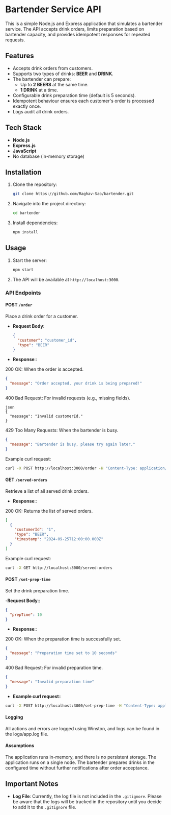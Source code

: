 # Bartender Service API

This is a simple Node.js and Express application that simulates a bartender service. The API accepts drink orders, limits preparation based on bartender capacity, and provides idempotent responses for repeated requests.

## Features

- Accepts drink orders from customers.
- Supports two types of drinks: **BEER** and **DRINK**.
- The bartender can prepare:
  - Up to **2 BEERS** at the same time.
  - **1 DRINK** at a time.
- Configurable drink preparation time (default is 5 seconds).
- Idempotent behaviour ensures each customer's order is processed exactly once.
- Logs audit all drink orders.

## Tech Stack

- **Node.js**
- **Express.js**
- **JavaScript**
- No database (in-memory storage)

## Installation

1. Clone the repository:

    ```bash
    git clone https://github.com/Raghav-Sao/bartender.git
    ```

2. Navigate into the project directory:

    ```bash
    cd bartender
    ```

3. Install dependencies:

    ```bash
    npm install
    ```

## Usage

1. Start the server:

    ```bash
    npm start
    ```

2. The API will be available at `http://localhost:3000`.

### API Endpoints

#### POST `/order`
Place a drink order for a customer.

- **Request Body**:
  ```json
  {
    "customer": "customer_id",
    "type": "BEER"
  }
  ```
- **Response**::

200 OK: When the order is accepted.

```json
{
  "message": "Order accepted, your drink is being prepared!"
}
```

400 Bad Request: For invalid requests (e.g., missing fields).

```
json
{
  "message": "Invalid customerId."
}
```

429 Too Many Requests: When the bartender is busy.

```json
{
  "message": "Bartender is busy, please try again later."
}
```

Example curl request:

```bash
curl -X POST http://localhost:3000/order -H "Content-Type: application/json" -d '{"customerId": "1", "type": "BEER"}'
```
#### GET `/served-orders`
Retrieve a list of all served drink orders.

- **Response**::

200 OK: Returns the list of served orders.
```json
[
  {
    "customerId": "1",
    "type": "BEER",
    "timestamp": "2024-09-25T12:00:00.000Z"
  }
]
```

Example curl request:

```bash
curl -X GET http://localhost:3000/served-orders
```
#### POST `/set-prep-time` 
Set the drink preparation time.

-**Request Body**::

```json
{
  "prepTime": 10
}
```
- **Response**::

200 OK: When the preparation time is successfully set.
```json
{
  "message": "Preparation time set to 10 seconds"
}
```

400 Bad Request: For invalid preparation time.
```json
{
  "message": "Invalid preparation time"
}
```
- **Example curl request**::


```bash
curl -X POST http://localhost:3000/set-prep-time -H "Content-Type: application/json" -d '{"prepTime": 10}'
```
#### Logging
All actions and errors are logged using Winston, and logs can be found in the logs/app.log file.

#### Assumptions
The application runs in-memory, and there is no persistent storage.
The application runs on a single node.
The bartender prepares drinks in the configured time without further notifications after order acceptance.

## Important Notes

- **Log File**: Currently, the log file is not included in the `.gitignore`. Please be aware that the logs will be tracked in the repository until you decide to add it to the `.gitignore` file.

